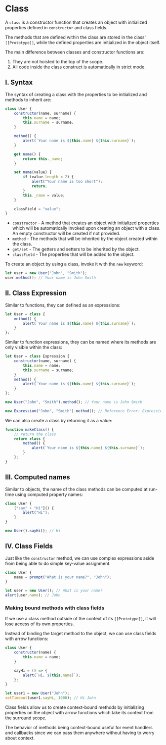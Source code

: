 # **Class**

A `class` is a constructor function that creates an object with initialized properties defined in `constructor` and class fields.

The methods that are defined within the class are stored in the class' `[[Prototype]]`, while the defined properties are initialized in the object itself.

The main difference between classes and constructor functions are:

1. They are not hoisted to the top of the scope.
2. All code inside the class construct is automatically in strict mode.

## **I. Syntax**

The syntax of creating a class with the properties to be initialized and methods to inherit are:

```js
class User {
	constructor(name, surname) {
		this.name = name;
		this.surname = surname;
	}

	method() {
		alert(`Your name is ${this.name} ${this.surname}`);
	}

	get name() {
		return this._name;
	}

	set name(value) {
		if (value.length < 2) {
			alert("Your name is too short");
			return;
		}
		this._name = value;
	}

	classField = "value";
}
```

- `constructor` - A method that creates an object with initialized properties which will be automatically invoked upon creating an object with a class. An empty constructor will be created if not provided.
- `method` - The methods that will be inherited by the object created within the class.
- `get/set` - The getters and setters to be inherited by the object.
- `classField` - The properties that will be added to the object.

To create an object by using a class, invoke it with the `new` keyword:

```js
let user = new User("John", "Smith");
user.method(); // Your name is John Smith
```

## **II. Class Expression**

Similar to functions, they can defined as an expressions:

```js
let User = class {
	method() {
		alert(`Your name is ${this.name} ${this.surname}`);
	}
};
```

Similar to function expressions, they can be named where its methods are only visible within the class:

```js
let User = class Expression {
	constructor(name, surname) {
		this.name = name;
		this.surname = surname;
	}
	method() {
		alert(`Your name is ${this.name} ${this.surname}`);
	}
};

new User("John", "Smith").method(); // Your name is John Smith

new Expression("John", "Smith").method(); // Reference Error: Expression is not defined
```

We can also create a class by returning it as a value:

```js
function makeClass() {
	// return the class
	return class {
		method() {
			alert(`Your name is ${this.name} ${this.surname}`);
		}
	};
}
```

## **III. Computed names**

Similar to objects, the name of the class methods can be computed at run-time using computed property names:

```js
class User {
	["say" + "Hi"]() {
		alert("Hi");
	}
}

new User().sayHi(); // Hi
```

## **IV. Class Fields**

Just like the `constructor` method, we can use complex expressions aside from being able to do simple key-value assignment.

```js
class User {
	name = prompt("What is your name?", "John");
}

let user = new User(); // What is your name?
alert(user.name); // John
```

### **Making bound methods with class fields**

If we use a class method outside of the context of its `[[Prototype]]`, it will lose access of its own properties.

Instead of binding the target method to the object, we can use class fields with arrow functions:

```js
class User {
	constructor(name) {
		this.name = name;
	}

	sayHi = () => {
		alert(`Hi, ${this.name}`);
	};
}

let user1 = new User("John");
setTimeout(user1.sayHi, 1000); // Hi John
```

Class fields allow us to create context-bound methods by initializing properties on the object with arrow functions which take its context from the surround scope.

The behavior of methods being context-bound useful for event handlers and callbacks since we can pass them anywhere without having to worry about context.
